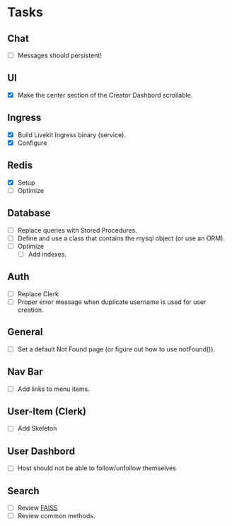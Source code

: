 # Tasks

## Chat
- [ ] Messages should persistent!

## UI
- [x] Make the center section of the Creator Dashbord scrollable.

## Ingress
- [x] Build Livekit Ingress binary (service).
- [x] Configure

## Redis
- [x] Setup
- [ ] Optimize

## Database
- [ ] Replace queries with Stored Procedures.
- [ ] Define and use a class that contains the mysql object (or use an ORM).
- [ ] Optimize
    - [ ] Add indexes.

## Auth
- [ ] Replace Clerk
- [ ] Proper error message when duplicate username is used for user creation.

## General
- [ ] Set a default Not Found page (or figure out how to use notFound()).

## Nav Bar
- [ ] Add links to menu items.

## User-Item (Clerk)
- [ ] Add Skeleton

## User Dashbord
- [ ] Host should not be able to follow/unfollow themselves

## Search
- [ ] Review [FAISS](https://huggingface.co/learn/llm-course/en/chapter5/6?fw=pt)
- [ ] Review common methods.